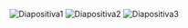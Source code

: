 ![Diapositiva1](https://user-images.githubusercontent.com/59898130/197091703-17344797-0d9b-44eb-8b84-5a1c0c8ca914.JPG)
![Diapositiva2](https://user-images.githubusercontent.com/59898130/197092012-580dca85-014b-4778-ab89-236e842e1bf5.JPG)
![Diapositiva3](https://user-images.githubusercontent.com/59898130/197092019-763abe1a-0fdb-4ce3-905a-d46d4a2678af.JPG)
